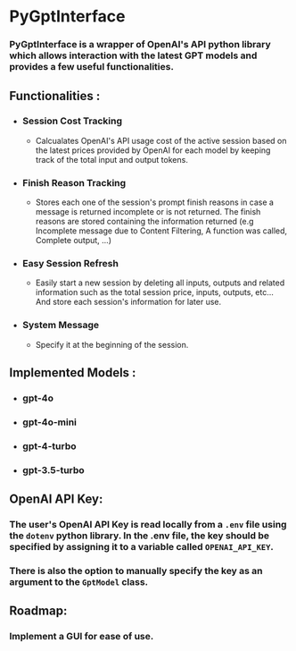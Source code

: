 # PyGptInterface

### PyGptInterface is a wrapper of OpenAI's API python library which allows interaction with the latest GPT models and provides a few useful functionalities.

## Functionalities : 
 - ### Session Cost Tracking
   - Calcualates OpenAI's API usage cost of the active session based on the latest prices provided by OpenAI for each model by keeping track of the total input and output tokens.
  
 - ### Finish Reason Tracking
   - Stores each one of the session's prompt finish reasons in case a message is returned incomplete or is not returned. The finish reasons are stored containing the information returned (e.g Incomplete message due to Content Filtering, A function was called, Complete output, ...)
 - ### Easy Session Refresh
   - Easily start a new session by deleting all inputs, outputs and related information such as the total session price, inputs, outputs, etc... And store each session's information for later use.
 - ### System Message
   - Specify it at the beginning of the session.

## Implemented Models :
  - ### gpt-4o
  - ### gpt-4o-mini
  - ### gpt-4-turbo
  - ### gpt-3.5-turbo


## OpenAI API Key: 

### The user's OpenAI API Key is read locally from a `.env` file using the `dotenv` python library. In the .env file, the key should be specified by assigning it to a variable called `OPENAI_API_KEY`.
### There is also the option to manually specify the key as an argument to the `GptModel` class.

## Roadmap:
### Implement a GUI for ease of use.
 